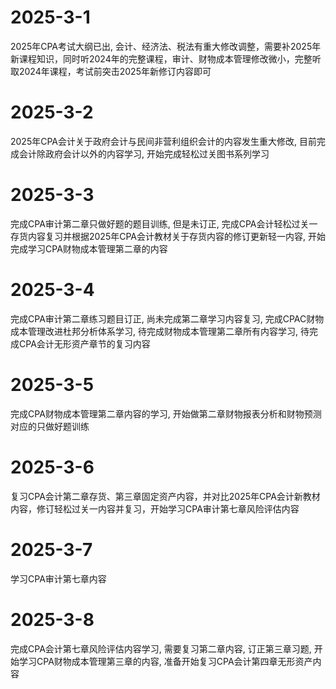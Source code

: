 # 2025-3-1
2025年CPA考试大纲已出, 会计、经济法、税法有重大修改调整，需要补2025年新课程知识，同时听2024年的完整课程，审计、财物成本管理修改微小，完整听取2024年课程，考试前突击2025年新修订内容即可

# 2025-3-2
2025年CPA会计关于政府会计与民间非营利组织会计的内容发生重大修改, 目前完成会计除政府会计以外的内容学习, 开始完成轻松过关图书系列学习

# 2025-3-3
完成CPA审计第二章只做好题的题目训练, 但是未订正, 完成CPA会计轻松过关一存货内容复习并根据2025年CPA会计教材关于存货内容的修订更新轻一内容, 开始完成学习CPA财物成本管理第二章的内容

# 2025-3-4
完成CPA审计第二章练习题目订正, 尚未完成第二章学习内容复习, 完成CPAC财物成本管理改进杜邦分析体系学习, 待完成财物成本管理第二章所有内容学习, 待完成CPA会计无形资产章节的复习内容

# 2025-3-5
完成CPA财物成本管理第二章内容的学习, 开始做第二章财物报表分析和财物预测对应的只做好题训练

# 2025-3-6
复习CPA会计第二章存货、第三章固定资产内容，并对比2025年CPA会计新教材内容，修订轻松过关一内容并复习，开始学习CPA审计第七章风险评估内容

# 2025-3-7
学习CPA审计第七章内容

# 2025-3-8
完成CPA会计第七章风险评估内容学习, 需要复习第二章内容, 订正第三章习题, 开始学习CPA财物成本管理第三章的内容, 准备开始复习CPA会计第四章无形资产内容